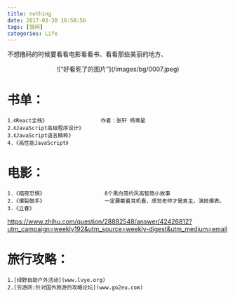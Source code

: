 ```yaml
---
title: nothing 
date: 2017-03-30 16:58:56
tags: [很闲]
categories: Life
---
```


不想撸码的时候要看看电影看看书、看看那些美丽的地方、
<div align=center>
![“好看死了的图片”](/images/bg/0007.jpeg)
</div>
<!--more-->
   
# 书单：
    1.《React全栈》                 作者：张轩 杨寒星 
    2.《JavaScript高级程序设计》
    3.《JavaScript语言精粹》
    4.《高性能JavaScript》
# 电影：
    1.《暗夜恐惧》                   8个黑白简约风高智商小故事
    2.《爆裂鼓手》                   一定要戴着耳机看，感觉老师才是男主，演技爆表。
    3.《立春》           
https://www.zhihu.com/question/28882548/answer/42426812?utm_campaign=weekly192&utm_source=weekly-digest&utm_medium=email    
# 旅行攻略：
    1.[绿野自助户外活动](www.lvye.org)
    2.[穷游网:针对国外旅游的攻略论坛](www.go2eu.com)
    
    
    
    






